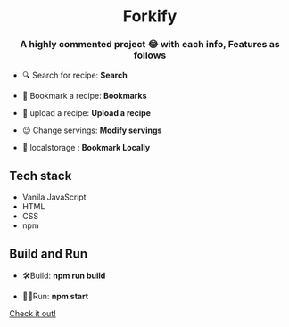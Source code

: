<h1 align="center">Forkify</h1>

<h3 align="center">A highly commented project 😂 with each info, Features as follows</h3>

- 🔍 Search for recipe: **Search**

- 📑 Bookmark a recipe: **Bookmarks**

- 🤹 upload a recipe: **Upload a recipe**

- 😉 Change servings: **Modify servings**

- 🏬 localstorage : **Bookmark Locally**

<h2>Tech stack</h2>

- Vanila JavaScript
- HTML
- CSS
- npm

<h2>Build and Run</h2>

- 🛠️Build: **npm run build**

- 🧑‍💻Run: **npm start**

[Check it out!](https://pranjalm-forkify.netlify.app/)
